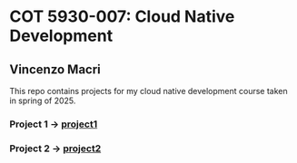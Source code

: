 # COT 5930-007: Cloud Native Development
## Vincenzo Macri

This repo contains projects for my cloud native development course taken in spring of 2025.

### Project 1 -> [project1](https://github.com/vmacri7/fau-cloud-dev/tree/main/project1)

### Project 2 -> [project2](https://github.com/vmacri7/fau-cloud-dev/tree/main/project2)
